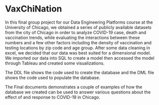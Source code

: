 # VaxChiNation
In this final group project for our Data Engineering Platforms course at the University of Chicago, we obtained a series of publicly available datasets from the city of Chicago in order to analyze COVID-19 case, death and vaccination trends, while evaluating the interactions between these numbers and a few other factors including the density of vaccination and testing locations by zip code and age group. After some data cleaning in excel, we decided that our data was best suited for a dimensional model. We imported our data into SQL to create a model then accessed the model through Tableau and created some visualizations.

The DDL file shows the code used to create the database and the DML file shows the code used to populate the database.

The Final documents demonstrates a couple of examples of how the database we created can be used to answer various questions about the effect of and response to COVID-19 in Chicago.
